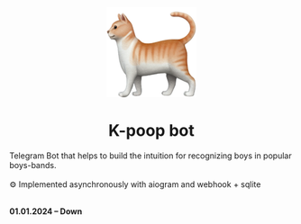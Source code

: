 <div align="center">
    <img src="picture.png" alt="cute cat emoji" width="160"  height="160">
    <h1>K-poop bot</h1>
</div>

Telegram Bot that helps to build the intuition for recognizing boys in popular boys-bands. <br/><br/>
⚙️ Implemented asynchronously with aiogram and webhook + sqlite <br/><br/>

**01.01.2024 – Down**
